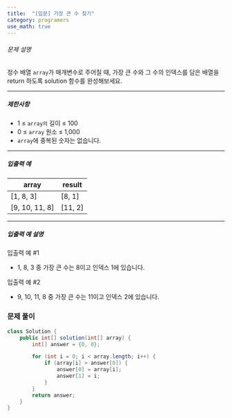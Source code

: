 ```yaml
---
title:  "[입문] 가장 큰 수 찾기"
category: programers
use_math: true
---
```




###### 문제 설명

정수 배열 `array`가 매개변수로 주어질 때, 가장 큰 수와 그 수의 인덱스를 담은 배열을 return 하도록 solution 함수를 완성해보세요.

------

##### 제한사항

- 1 ≤ `array의` 길이 ≤ 100
- 0 ≤ `array` 원소 ≤ 1,000
- `array`에 중복된 숫자는 없습니다.

------

##### 입출력 예

| array          | result  |
| -------------- | ------- |
| [1, 8, 3]      | [8, 1]  |
| [9, 10, 11, 8] | [11, 2] |

------

##### 입출력 예 설명

입출력 예 #1

- 1, 8, 3 중 가장 큰 수는 8이고 인덱스 1에 있습니다.

입출력 예 #2

- 9, 10, 11, 8 중 가장 큰 수는 11이고 인덱스 2에 있습니다.



### 문제 풀이 

```java
class Solution {
    public int[] solution(int[] array) {
        int[] answer = {0, 0};

        for (int i = 0; i < array.length; i++) {
            if (array[i] > answer[0]) {
                answer[0] = array[i];
                answer[1] = i;
            }
        }
        return answer;
    }
}
```





